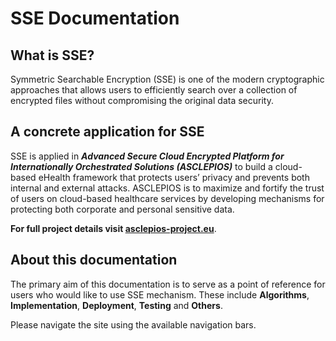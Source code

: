 # SSE Documentation

## What is SSE?
Symmetric Searchable Encryption (SSE) is one of the modern cryptographic approaches that allows users to efficiently search over a collection of encrypted files without compromising the original data security.

## A concrete application for SSE
SSE is applied in ***Advanced Secure Cloud Encrypted Platform for Internationally Orchestrated Solutions (ASCLEPIOS)*** to build a cloud-based eHealth framework that protects users’ privacy and prevents both internal and external attacks. ASCLEPIOS is to maximize and fortify the trust of users on cloud-based healthcare services by developing mechanisms for protecting both corporate and personal sensitive data. 

**For full project details visit [asclepios-project.eu](https://www.asclepios-project.eu/)**.

## About this documentation
The primary aim of this documentation is to serve as a point of reference for users who would like to use SSE mechanism. These include
**Algorithms**, **Implementation**, **Deployment**, **Testing** and **Others**.

Please navigate the site using the available navigation bars. 

<!--**If you experience any issues using this site, or have any comments, please let us know by creating an [issue on Github]().**-->

